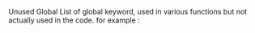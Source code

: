 Unused Global
List of global keyword, used in various functions but not actually used in the code. for example : 

<?php
    function foo() {
        global bar;
        
        return 1;
    }
?>

